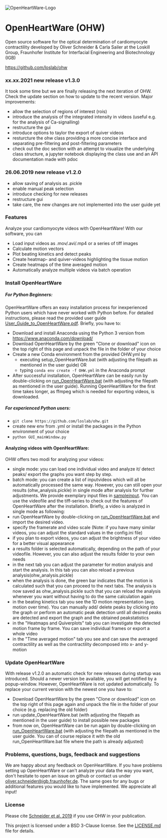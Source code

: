 ![OpenHeartWare-Logo](/icons/ohw-logo.png)

# OpenHeartWare (OHW)
Open source software for the optical determination of cardiomyocyte contractility
developed by Oliver Schneider & Carla Sailer at the Loskill Group, Fraunhofer Institute for Interfacial Engineering and Biotechnology (IGB)

https://github.com/loslab/ohw

### xx.xx.2021 new release v1.3.0

It took some time but we are finally releasing the next iteration of OHW. Check the update section on how to update to the recent version. Major improvements:
* allow the selection of regions of interest (rois)
* introduce the analysis of the integrated intensity in videos (useful e.g. for the analysis of Ca-signalling)
* restructure the gui
* introduce options to taylor the export of quiver videos
* resturcture the ohw class providing a more concise interface and separating pre-filtering and post-filtering parameters
* check out the doc section with an attempt to visualize the underlying class structure, a jupyter notebook displaying the class use and an API documentation made with pdoc

### 26.06.2019 new release v1.2.0

* allow saving of analysis as .pickle
* enable manual peak selection
* introduce checking for new releases
* restructure gui
* take care, the new changes are not implemented into the user guide yet

### Features 
Analyze your cardiomyocyte videos with OpenHeartWare! With our software, you can
* Load input videos as .mov/.avi/.mp4 or a series of tiff images
* Calculate motion vectors 
* Plot beating kinetics and detect peaks
* Create heatmap- and quiver-videos highlighting the tissue motion
* Create heatmaps of the time averaged motion
* Automatically analyze multiple videos via batch operation

### Install OpenHeartWare
##### For Python Beginners: 
OpenHeartWare offers an easy installation process for inexperienced Python users which have never worked with Python before. For detailed instructions, please read the provided user guide [User_Guide_to_OpenHeartWare.pdf]( User_Guide_to_OpenHeartWare.pdf). 
Briefly, you have to:
* Download and install Anaconda using the Python 3 version from https://www.anaconda.com/download/ 
* Download OpenHeartWare by the green "Clone or download" icon on the top right of this page and unpack the file in the folder of your choice
* Create a new Conda environment from the provided OHW.yml by
  * executing setup_OpenHeartWare.bat (with adjusting the filepath as mentioned in the user guide)
  OR
  * typing `conda env create -f OHW.yml` in the Anaconda prompt
* After successful installation, OpenHeartWare can be easily run by double-clicking on [run_OpenHeartWare.bat](run_OpenHeartWare.bat) (with adjusting the filepath as mentioned in the user guide). Running OpenHeartWare for the first time takes longer, as ffmpeg which is needed for exporting videos, is downloaded.

##### For experienced Python users:
* `git clone https://github.com/loslab/ohw.git`
* create new env from .yml or install the packages in the Python environment of your choice
* `python GUI_mainWindow.py`

#### Analyzing videos with OpenHeartWare:
OHW offers two modi for analyzing your videos:
* single mode: you can load one individual video and analyze it/ detect peaks/ export the graphs you want step by step.
* batch mode: you can create a list of inputvideos which will all be automatically processed the same way. However, you can still open your results (ohw_analysis.pickle) in single mode after analysis for further adjustments.
We provide exemplary input files in [sampleinput](sampleinput]). You can use the videofile and the tiff-series to check out the features of OpenHeartWare after the installation. 
Briefly, a video is analyzed in single mode as following:
* run OpenHeartWare by double-clicking on [run_OpenHeartWare.bat](run_OpenHeartWare.bat) and import the desired video.
* specify the framerate and video scale (Note: if you have many similar videos, you can adjust the standard values in the config.ini file)
* if you plan to export videos, you can adjust the brightness of your video for a better visual appearance
* a results folder is selected automatically, depending on the path of your videofile. However, you can also adjust the results folder to your own needs
* in the next tab you can adjust the parameter for motion analysis and start the analysis. In this tab you can also reload a previous analysis(ohw_analysis.pickle)
* when the analysis is done, the green bar indicates that the motion is calculated such that you can proceed to the next tabs. The analysis is now saved as ohw_analysis.pickle such that you can reload the analysis whenever you want without having to do the same calculation again 
* in the beating kinetics tab you see the 1D motion representation (avg. motion over time). You can manually add/ delete peaks by clicking into the graph or perform an automatic peak detection until all desired peaks are detected and export the graph and the obtained peakstatistics
* in the "Heatmaps and Quiverplots" tab you can investigate the detected motion frame by frame. You can save individual frames or export a whole video
* in the "Time averaged motion" tab you see and can save the averaged contractility as well as the contractility decomposed into x- and y-motion

### Update OpenHeartWare
With release v1.2.0 an automatic check for new releases during startup was introduced. Should a newer version be available, you will get notified by a popup-window. However, OpenHeartWare is not updated automatically. To replace your current version with the newest one you have to:
* Download OpenHeartWare by the green "Clone or download" icon on the top right of this page again and unpack the file in the folder of your choice (e.g. replacing the old folder)
* run update_OpenHeartWare.bat (with adjusting the filepath as mentioned in the user guide) to install possible new packages
* from now on, OpenHeartWare can be run again by double-clicking on [run_OpenHeartWare.bat](run_OpenHeartWare.bat) (with adjusting the filepath as mentioned in the user guide. You can of course replace it with the old run_OpenHeartWare.bat file where the path is already adjusted)

### Problems, questions, bugs, feedback and suggestions
We are happy about any feedback on OpenHeartWare. If you have problems setting up OpenHeartWare or can't analyze your data the way you want, don't hesitate to open an issue on github or contact us under oliver.schneider@igb.fraunhofer.de. The same goes for any bugs or additional features you would like to have implemented. We appreciate all input!

### License
Please cite [Schneider et al. 2019](https://www.liebertpub.com/doi/abs/10.1089/ten.TEA.2019.0002) if you use OHW in your publication.

This project is licensed under a BSD 3-Clause license. See the [LICENSE.md](licence.md) file for details.